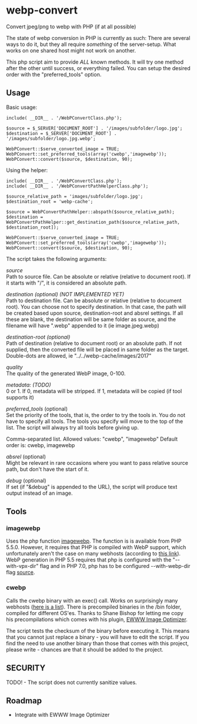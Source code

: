 # webp-convert
Convert jpeg/png to webp with PHP (if at all possible)

The state of webp conversion in PHP is currently as such: There are several ways to do it, but they all require *something* of the server-setup. What works on one shared host might not work on another.

This php script aim to provide *ALL* known methods. It will try one method after the other until success, or everything failed. You can setup the desired order with the "preferred_tools" option.

## Usage

Basic usage:
```
include( __DIR__ . '/WebPConvertClass.php');

$source = $_SERVER['DOCUMENT_ROOT'] . '/images/subfolder/logo.jpg';
$destination = $_SERVER['DOCUMENT_ROOT'] . '/images/subfolder/logo.jpg.webp';

WebPConvert::$serve_converted_image = TRUE;
WebPConvert::set_preferred_tools(array('cwebp','imagewebp'));
WebPConvert::convert($source, $destination, 90);
```

Using the helper:
```
include( __DIR__ . '/WebPConvertClass.php');
include( __DIR__ . '/WebPConvertPathHelperClass.php');

$source_relative_path = 'images/subfolder/logo.jpg';
$destination_root = 'webp-cache';

$source = WebPConvertPathHelper::abspath($source_relative_path);
$destination = WebPConvertPathHelper::get_destination_path($source_relative_path, $destination_root]);

WebPConvert::$serve_converted_image = TRUE;
WebPConvert::set_preferred_tools(array('cwebp','imagewebp'));
WebPConvert::convert($source, $destination, 90);
```



The script takes the following arguments:

*source*\
Path to source file. Can be absolute or relative (relative to document root). If it starts with "/", it is considered an absolute path.

*destination (optional) (NOT IMPLEMENTED YET)*\
Path to destination file. Can be absolute or relative (relative to document root). You can choose not to specify destination. In that case, the path will be created based upon source, destination-root and absrel settings. If all these are blank, the destination will be same folder as source, and the filename will have ".webp" appended to it (ie image.jpeg.webp)

*destination-root (optional)*\
Path of destination (relative to document root) or an absolute path. If not supplied, then the converted file will be placed in same folder as the target. Double-dots are allowed, ie "../../webp-cache/images/2017"

*quality*\
The quality of the generated WebP image, 0-100.

*metadata: (TODO)*\
0 or 1. If 0, metadata will be stripped. If 1, metadata will be copied (if tool supports it)

*preferred_tools* (optional)\
Set the priority of the tools, that is, the order to try the tools in. You do not have to specify all tools. The tools you specify will move to the top of the list. The script will always try all tools before giving up.

Comma-separated list.
Allowed values: "cwebp", "imagewebp"
Default order is: cwebp, imagewebp

*absrel* (optional)\
Might be relevant in rare occasions where you want to pass relative source path, but don't have the start of it.

*debug* (optional)\
If set (if "&debug" is appended to the URL), the script will produce text output instead of an image.

## Tools

### imagewebp
Uses the php function [imagewebp](http://php.net/manual/en/function.imagewebp.php). The function is is available from PHP 5.5.0. However, it requires that PHP is compiled with WebP support, which unfortunately aren't the case on many webhosts (according to [this link](https://stackoverflow.com/questions/25248382/how-to-create-a-webp-image-in-php)). WebP generation in PHP 5.5 requires that php is configured with the "--with-vpx-dir" flag and in PHP 7.0, php has to be configured --with-webp-dir flag [source](http://il1.php.net/manual/en/image.installation.php).

### cwebp
Calls the cwebp binary with an exec() call. Works on surprisingly many webhosts ([here is a list](https://wordpress.org/plugins/ewww-image-optimizer/#installation)). There is precompiled binaries in the /bin folder, compiled for different OS'es. Thanks to Shane Bishop for letting me copy his precompilations which comes with his plugin, [EWWW Image Optimizer](https://ewww.io/).

The script tests the checksum of the binary before executing it. This means that you cannot just replace a binary - you will have to edit the script. If you find the need to use another binary than those that comes with this project, please write - chances are that it should be added to the project.

## SECURITY
TODO! - The script does not currently sanitize values.

## Roadmap
* Integrate with EWWW Image Optimizer




